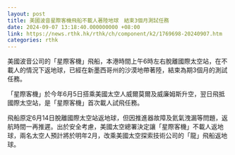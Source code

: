 ```yaml
---
layout: post
title: 美國波音星際客機飛船不載人著陸地球　結束3個月測試任務
date: 2024-09-07 13:18:40.000000000 +08:00
link: https://news.rthk.hk/rthk/ch/component/k2/1769698-20240907.htm
categories: rthk
---
```


美國波音公司的「星際客機」飛船，本港時間上午6時左右脫離國際太空站，在不載人的情況下返地球，已經在新墨西哥州的沙漠地帶著陸，結束為期3個月的測試任務。

「星際客機」於今年6月5日搭乘美國太空人威爾莫爾及威廉姆斯升空，翌日飛抵國際太空站，是「星際客機」首次載人試飛任務。

飛船原定6月14日脫離國際太空站返地球，但因推進器故障及氦氣洩漏等問題，返航時間一再推遲。出於安全考慮，美國太空總署決定讓「星際客機」不載人返地球，兩名太空人預計將於明年2月，改乘美國太空探索技術公司的「龍」飛船返地球。
